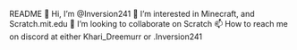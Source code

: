 README
👋 Hi, I’m @Inversion241
👀 I’m interested in Minecraft, and Scratch.mit.edu
💞️ I’m looking to collaborate on Scratch
📫 How to reach me on discord at either Khari_Dreemurr or .Inversion241

